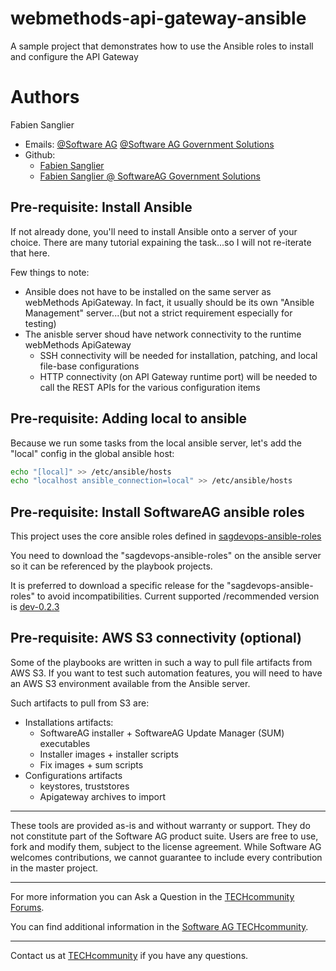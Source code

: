 # webmethods-api-gateway-ansible
A sample project that demonstrates how to use the Ansible roles to install and configure the API Gateway

# Authors
Fabien Sanglier
- Emails: [@Software AG](mailto:fabien.sanglier@softwareag.com) [@Software AG Government Solutions](mailto:fabien.sanglier@softwareaggov.com)
- Github: 
  - [Fabien Sanglier](https://github.com/lanimall)
  - [Fabien Sanglier @ SoftwareAG Government Solutions](https://github.com/fabien-sanglier-saggs)

## Pre-requisite: Install Ansible

If not already done, you'll need to install Ansible onto a server of your choice. 
There are many tutorial expaining the task...so I will not re-iterate that here.

Few things to note:

 - Ansible does not have to be installed on the same server as webMethods ApiGateway. In fact, it usually should be its own "Ansible Management" server...(but not a strict requirement especially for testing)
 - The anisble server shoud have network connectivity to the runtime webMethods ApiGateway
   - SSH connectivity will be needed for installation, patching, and local file-base configurations
   - HTTP connectivity (on API Gateway runtime port) will be needed to call the REST APIs for the various configuration items
## Pre-requisite: Adding local to ansible

Because we run some tasks from the local ansible server, let's add the "local" config in the global ansible host:

```bash
echo "[local]" >> /etc/ansible/hosts
echo "localhost ansible_connection=local" >> /etc/ansible/hosts
```

## Pre-requisite: Install SoftwareAG ansible roles

This project uses the core ansible roles defined in [sagdevops-ansible-roles](https://github.com/SoftwareAG/sagdevops-ansible-roles)

You need to download the "sagdevops-ansible-roles" on the ansible server so it can be referenced by the playbook projects.

It is preferred to download a specific release for the "sagdevops-ansible-roles" to avoid incompatibilities.
Current supported /recommended version is [dev-0.2.3](https://github.com/SoftwareAG/sagdevops-ansible-roles/archive/refs/tags/dev-0.2.3.tar.gz)

## Pre-requisite: AWS S3 connectivity (optional)

Some of the playbooks are written in such a way to pull file artifacts from AWS S3. 
If you want to test such automation features, you will need to have an AWS S3 environment available from the Ansible server.

Such artifacts to pull from S3 are:
 - Installations artifacts:
   - SoftwareAG installer + SoftwareAG Update Manager (SUM) executables
   - Installer images + installer scripts
   - Fix images + sum scripts
 - Configurations artifacts
   - keystores, truststores
   - Apigateway archives to import


______________________
These tools are provided as-is and without warranty or support. They do not constitute part of the Software AG product suite. Users are free to use, fork and modify them, subject to the license agreement. While Software AG welcomes contributions, we cannot guarantee to include every contribution in the master project.
_____________
For more information you can Ask a Question in the [TECHcommunity Forums](http://tech.forums.softwareag.com/techjforum/forums/list.page?product=webmethods).

You can find additional information in the [Software AG TECHcommunity](http://techcommunity.softwareag.com/home/-/product/name/webmethods).
_____________
Contact us at [TECHcommunity](mailto:technologycommunity@softwareag.com?subject=Github/SoftwareAG) if you have any questions.
